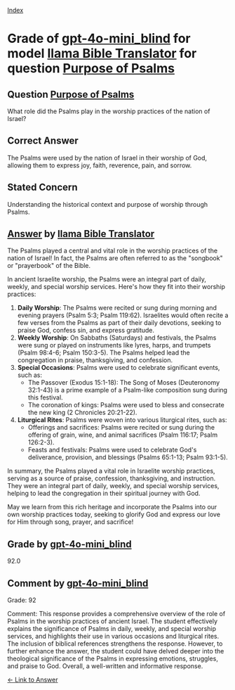 
[Index](../../../../index.md)
# Grade of [gpt-4o-mini_blind](../../../grading_models/gpt-4o-mini_blind.md) for model [llama Bible Translator](../../../answering_models/llama_Bible_Translator.md) for question [Purpose of Psalms](../../../questions/Purpose_of_Psalms.md)

## Question [Purpose of Psalms](../../../questions/Purpose_of_Psalms.md)
What role did the Psalms play in the worship practices of the nation of Israel?

## Correct Answer
The Psalms were used by the nation of Israel in their worship of God, allowing them to express joy, faith, reverence, pain, and sorrow.

## Stated Concern
Understanding the historical context and purpose of worship through Psalms.

## [Answer](../Purpose_of_Psalms.md) by [llama Bible Translator](../../../answering_models/llama_Bible_Translator.md)
The Psalms played a central and vital role in the worship practices of the nation of Israel! In fact, the Psalms are often referred to as the "songbook" or "prayerbook" of the Bible.

In ancient Israelite worship, the Psalms were an integral part of daily, weekly, and special worship services. Here's how they fit into their worship practices:

1. **Daily Worship**: The Psalms were recited or sung during morning and evening prayers (Psalm 5:3; Psalm 119:62). Israelites would often recite a few verses from the Psalms as part of their daily devotions, seeking to praise God, confess sin, and express gratitude.
2. **Weekly Worship**: On Sabbaths (Saturdays) and festivals, the Psalms were sung or played on instruments like lyres, harps, and trumpets (Psalm 98:4-6; Psalm 150:3-5). The Psalms helped lead the congregation in praise, thanksgiving, and confession.
3. **Special Occasions**: Psalms were used to celebrate significant events, such as:
	* The Passover (Exodus 15:1-18): The Song of Moses (Deuteronomy 32:1-43) is a prime example of a Psalm-like composition sung during this festival.
	* The coronation of kings: Psalms were used to bless and consecrate the new king (2 Chronicles 20:21-22).
4. **Liturgical Rites**: Psalms were woven into various liturgical rites, such as:
	* Offerings and sacrifices: Psalms were recited or sung during the offering of grain, wine, and animal sacrifices (Psalm 116:17; Psalm 126:2-3).
	* Feasts and festivals: Psalms were used to celebrate God's deliverance, provision, and blessings (Psalms 65:1-13; Psalm 93:1-5).

In summary, the Psalms played a vital role in Israelite worship practices, serving as a source of praise, confession, thanksgiving, and instruction. They were an integral part of daily, weekly, and special worship services, helping to lead the congregation in their spiritual journey with God.

May we learn from this rich heritage and incorporate the Psalms into our own worship practices today, seeking to glorify God and express our love for Him through song, prayer, and sacrifice!

## Grade by [gpt-4o-mini_blind](../../../grading_models/gpt-4o-mini_blind.md)
92.0

## Comment by [gpt-4o-mini_blind](../../../grading_models/gpt-4o-mini_blind.md)
Grade: 92

Comment: This response provides a comprehensive overview of the role of Psalms in the worship practices of ancient Israel. The student effectively explains the significance of Psalms in daily, weekly, and special worship services, and highlights their use in various occasions and liturgical rites. The inclusion of biblical references strengthens the response. However, to further enhance the answer, the student could have delved deeper into the theological significance of the Psalms in expressing emotions, struggles, and praise to God. Overall, a well-written and informative response.

[&lt;- Link to Answer](../Purpose_of_Psalms.md)
